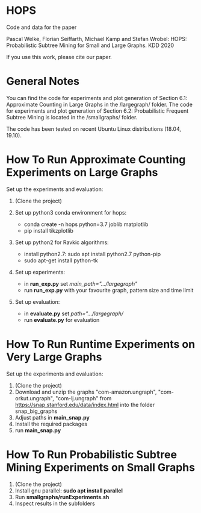 # HOPS
Code and data for the paper

Pascal Welke, Florian Seiffarth, Michael Kamp and Stefan Wrobel:
HOPS: Probabilistic Subtree Mining for Small and Large Graphs.
KDD 2020

If you use this work, please cite our paper.


# General Notes

You can find the code for experiments and plot generation of Section 6.1: Approximate Counting in Large Graphs in the /largegraph/ folder.
The code for experiments and plot generation of Section 6.2: Probabilistic Frequent Subtree Mining is located in the /smallgraphs/ folder.

The code has been tested on recent Ubuntu Linux distributions (18.04, 19.10).

# How To Run Approximate Counting Experiments on Large Graphs

Set up the experiments and evaluation:
1. (Clone the project)
2. Set up python3 conda environment for hops:
   * conda create -n hops python=3.7 joblib matplotlib
   * pip install tikzplotlib
3. Set up python2 for Ravkic algorithms:
   * install python2.7: sudo apt install python2.7 python-pip
   * sudo apt-get install python-tk

4. Set up experiments:
   * in **run_exp.py** set *main_path=".../largegraph"*
   * run **run_exp.py** with your favourite graph, pattern size and time limit
5. Set up evaluation:
   * in **evaluate.py** set *path=".../largegraph/*
   * run **evaluate.py** for evaluation 

# How To Run Runtime Experiments on Very Large Graphs
Set up the experiments and evaluation:
1. (Clone the project)
2. Download and unzip the graphs "com-amazon.ungraph", "com-orkut.ungraph", "com-lj.ungraph" from https://snap.stanford.edu/data/index.html into the folder snap_big_graphs
3. Adjust paths in **main_snap.py**
4. Install the required packages
5. run **main_snap.py**

# How To Run Probabilistic Subtree Mining Experiments on Small Graphs

1. (Clone the project)
2. Install gnu parallel: **sudo apt install parallel**
3. Run **smallgraphs/runExperiments.sh**
4. Inspect results in the subfolders
